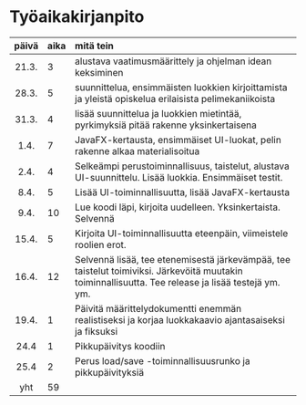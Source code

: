 # Työaikakirjanpito

| päivä | aika | mitä tein |
| :----:|:-----|:----------|
| 21.3. | 3    | alustava vaatimusmäärittely ja ohjelman idean keksiminen |
| 28.3. | 5    | suunnittelua, ensimmäisten luokkien kirjoittamista ja yleistä opiskelua erilaisista pelimekaniikoista |
| 31.3. | 4    | lisää suunnittelua ja luokkien mietintää, pyrkimyksiä pitää rakenne yksinkertaisena |
| 1.4. | 7     | JavaFX-kertausta, ensimmäiset UI-luokat, pelin rakenne alkaa materialisoitua |
| 2.4. | 4 | Selkeämpi perustoiminnallisuus, taistelut, alustava UI-suunnittelu. Lisää luokkia. Ensimmäiset testit. |
| 8.4. | 5 | Lisää UI-toiminnallisuutta, lisää JavaFX-kertausta |
| 9.4. | 10 | Lue koodi läpi, kirjoita uudelleen. Yksinkertaista. Selvennä |
| 15.4. | 5 | Kirjoita UI-toiminnallisuutta eteenpäin, viimeistele roolien erot. |
| 16.4. | 12 | Selvennä lisää, tee etenemisestä järkevämpää, tee taistelut toimiviksi. Järkevöitä muutakin toiminnallisuutta. Tee release ja lisää testejä ym. ym. |
| 19.4. | 1 | Päivitä määrittelydokumentti enemmän realistiseksi ja korjaa luokkakaavio ajantasaiseksi ja fiksuksi |
| 24.4 | 1 | Pikkupäivitys koodiin |
| 25.4 | 2 | Perus load/save -toiminnallisuusrunko ja pikkupäivityksiä |
| yht   | 59   |  |

